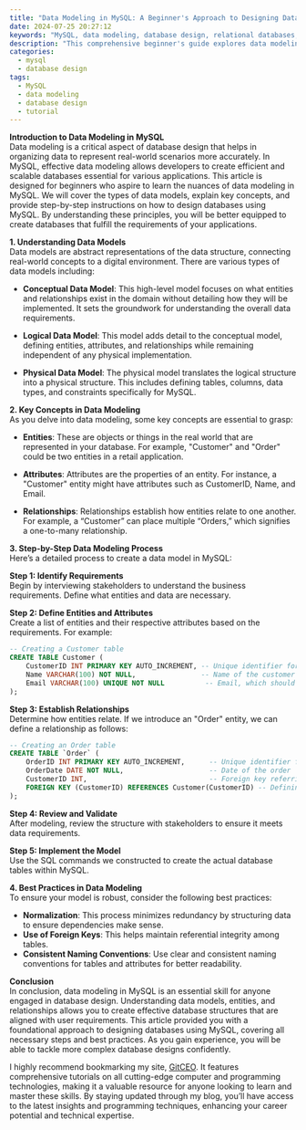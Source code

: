 ```yaml
---
title: "Data Modeling in MySQL: A Beginner's Approach to Designing Databases"
date: 2024-07-25 20:27:12
keywords: "MySQL, data modeling, database design, relational databases, beginner tutorial"
description: "This comprehensive beginner's guide explores data modeling in MySQL, providing essential insights into database design principles. Learn about different types of data models, key concepts, and best practices. By the end of this tutorial, you'll understand how to effectively design databases that are efficient, scalable, and easy to maintain. Whether you're new to MySQL or looking to refresh your skills, this guide is tailored for you. Discover how to identify entities, define relationships, and create schemas that reflect real-world scenarios. Step-by-step instructions coupled with clear coding examples will help you grasp the fundamentals of database design, ultimately leading you to successfully model data in MySQL."
categories:
  - mysql
  - database design
tags:
  - MySQL
  - data modeling
  - database design
  - tutorial
---
```


**Introduction to Data Modeling in MySQL**  
Data modeling is a critical aspect of database design that helps in organizing data to represent real-world scenarios more accurately. In MySQL, effective data modeling allows developers to create efficient and scalable databases essential for various applications. This article is designed for beginners who aspire to learn the nuances of data modeling in MySQL. We will cover the types of data models, explain key concepts, and provide step-by-step instructions on how to design databases using MySQL. By understanding these principles, you will be better equipped to create databases that fulfill the requirements of your applications.

<!-- more -->

**1. Understanding Data Models**  
Data models are abstract representations of the data structure, connecting real-world concepts to a digital environment. There are various types of data models including:

- **Conceptual Data Model**: This high-level model focuses on what entities and relationships exist in the domain without detailing how they will be implemented. It sets the groundwork for understanding the overall data requirements.

- **Logical Data Model**: This model adds detail to the conceptual model, defining entities, attributes, and relationships while remaining independent of any physical implementation.

- **Physical Data Model**: The physical model translates the logical structure into a physical structure. This includes defining tables, columns, data types, and constraints specifically for MySQL.

**2. Key Concepts in Data Modeling**  
As you delve into data modeling, some key concepts are essential to grasp:

- **Entities**: These are objects or things in the real world that are represented in your database. For example, "Customer" and "Order" could be two entities in a retail application.

- **Attributes**: Attributes are the properties of an entity. For instance, a "Customer" entity might have attributes such as CustomerID, Name, and Email.

- **Relationships**: Relationships establish how entities relate to one another. For example, a “Customer” can place multiple “Orders,” which signifies a one-to-many relationship.

**3. Step-by-Step Data Modeling Process**  
Here’s a detailed process to create a data model in MySQL:

**Step 1: Identify Requirements**  
Begin by interviewing stakeholders to understand the business requirements. Define what entities and data are necessary.

**Step 2: Define Entities and Attributes**  
Create a list of entities and their respective attributes based on the requirements. For example:
```sql
-- Creating a Customer table
CREATE TABLE Customer (
    CustomerID INT PRIMARY KEY AUTO_INCREMENT, -- Unique identifier for each customer
    Name VARCHAR(100) NOT NULL,                -- Name of the customer
    Email VARCHAR(100) UNIQUE NOT NULL          -- Email, which should be unique for each customer
);
```

**Step 3: Establish Relationships**  
Determine how entities relate. If we introduce an "Order" entity, we can define a relationship as follows:
```sql
-- Creating an Order table
CREATE TABLE `Order` (
    OrderID INT PRIMARY KEY AUTO_INCREMENT,      -- Unique identifier for each order
    OrderDate DATE NOT NULL,                     -- Date of the order
    CustomerID INT,                              -- Foreign key referring to Customer table
    FOREIGN KEY (CustomerID) REFERENCES Customer(CustomerID) -- Defining relationship
);
```

**Step 4: Review and Validate**  
After modeling, review the structure with stakeholders to ensure it meets data requirements.

**Step 5: Implement the Model**  
Use the SQL commands we constructed to create the actual database tables within MySQL.

**4. Best Practices in Data Modeling**  
To ensure your model is robust, consider the following best practices:

- **Normalization**: This process minimizes redundancy by structuring data to ensure dependencies make sense.
- **Use of Foreign Keys**: This helps maintain referential integrity among tables.
- **Consistent Naming Conventions**: Use clear and consistent naming conventions for tables and attributes for better readability.

**Conclusion**  
In conclusion, data modeling in MySQL is an essential skill for anyone engaged in database design. Understanding data models, entities, and relationships allows you to create effective database structures that are aligned with user requirements. This article provided you with a foundational approach to designing databases using MySQL, covering all necessary steps and best practices. As you gain experience, you will be able to tackle more complex database designs confidently.

I highly recommend bookmarking my site, [GitCEO](https://gitceo.com). It features comprehensive tutorials on all cutting-edge computer and programming technologies, making it a valuable resource for anyone looking to learn and master these skills. By staying updated through my blog, you’ll have access to the latest insights and programming techniques, enhancing your career potential and technical expertise.